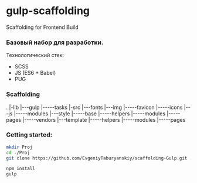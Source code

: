 # gulp-scaffolding
Scaffolding for Frontend Build

### Базовый набор для разработки.

Технологический стек:
* SCSS
* JS (ES6 + Babel)
* PUG

### Scaffolding
.
   |-lib
   |---gulp
   |-----tasks
   |-src
   |---fonts
   |---img
   |-----favicon
   |-----icons
   |---js
   |-----modules
   |---style
   |-----base
   |-----helpers
   |-----modules
   |-----pages
   |-----vendors
   |---template
   |-----helpers
   |-----modules
   |-----pages



### Getting started:
```sh
mkdir Proj
cd ./Proj
git clone https://github.com/EvgeniyTaburyanskiy/scaffolding-Gulp.git .

npm install
gulp
```
